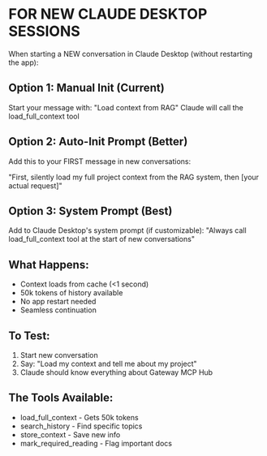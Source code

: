 # FOR NEW CLAUDE DESKTOP SESSIONS

When starting a NEW conversation in Claude Desktop (without restarting the app):

## Option 1: Manual Init (Current)
Start your message with: "Load context from RAG"
Claude will call the load_full_context tool

## Option 2: Auto-Init Prompt (Better)
Add this to your FIRST message in new conversations:

"First, silently load my full project context from the RAG system, then [your actual request]"

## Option 3: System Prompt (Best)
Add to Claude Desktop's system prompt (if customizable):
"Always call load_full_context tool at the start of new conversations"

## What Happens:
- Context loads from cache (<1 second)
- 50k tokens of history available
- No app restart needed
- Seamless continuation

## To Test:
1. Start new conversation
2. Say: "Load my context and tell me about my project"
3. Claude should know everything about Gateway MCP Hub

## The Tools Available:
- load_full_context - Gets 50k tokens
- search_history - Find specific topics
- store_context - Save new info
- mark_required_reading - Flag important docs
